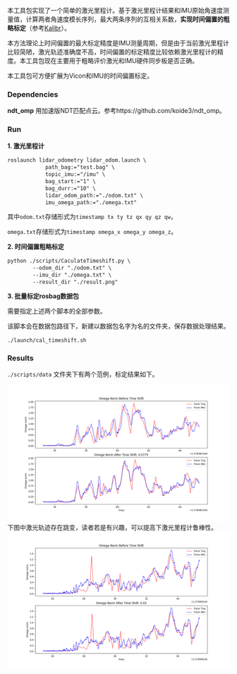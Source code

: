 本工具包实现了一个简单的激光里程计。基于激光里程计结果和IMU原始角速度测量值，计算两者角速度模长序列，最大两条序列的互相关系数，**实现时间偏置的粗略标定**（参考[Kalibr](https://github.com/ethz-asl/kalibr/blob/master/aslam_offline_calibration/kalibr/python/kalibr_imu_camera_calibration/IccSensors.py#L215:9.)）。

本方法理论上时间偏置的最大标定精度是IMU测量周期，但是由于当前激光里程计比较简陋，激光轨迹准确度不高，时间偏置的标定精度比较依赖激光里程计的精度。本工具包现在主要用于粗略评价激光和IMU硬件同步板是否正确。

本工具包可方便扩展为Vicon和IMU的时间偏置标定。

### Dependencies

**ndt_omp**  用加速版NDT匹配点云。参考https://github.com/koide3/ndt_omp。

### Run

**1. 激光里程计**

```shell
roslaunch lidar_odometry lidar_odom.launch \
            path_bag:="test.bag" \
            topic_imu:="/imu" \
            bag_start:="1" \
            bag_durr:="10" \
            lidar_odom_path:="./odom.txt" \
            imu_omega_path:="./omega.txt" 
```

其中`odom.txt`存储形式为`timestamp tx ty tz qx qy qz qw`，

`omega.txt`存储形式为`timestamp omega_x omega_y omega_z`。

**2. 时间偏置粗略标定**

```shell
python ./scripts/CaculateTimeshift.py \
        --odom_dir "./odom.txt" \
        --imu_dir "./omega.txt" \
        --result_dir "./result.png"
```

**3. 批量标定rosbag数据包**

需要指定上述两个脚本的全部参数。

该脚本会在数据包路径下，新建以数据包名字为名的文件夹，保存数据处理结果。

```shell
./launch/cal_timeshift.sh
```

### Results

`./scripts/data` 文件夹下有两个范例，标定结果如下。

![](./scripts/data/0_result.png)
下图中激光轨迹存在跳变，读者若是有兴趣，可以提高下激光里程计鲁棒性。
![](./scripts/data/1_result.png)
